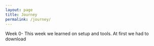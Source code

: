 ```yaml
---
layout: page
title: Journey
permalink: /journey/
---
```


Week 0- This week we learned on setup and tools. At first we had to download 
